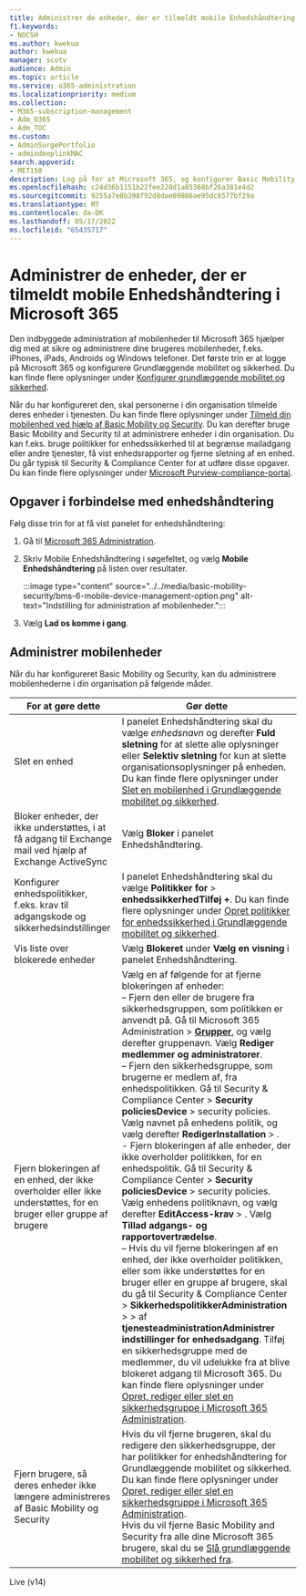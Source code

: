 ```yaml
---
title: Administrer de enheder, der er tilmeldt mobile Enhedshåndtering i Microsoft 365
f1.keywords:
- NOCSH
ms.author: kwekua
author: kwekua
manager: scotv
audience: Admin
ms.topic: article
ms.service: o365-administration
ms.localizationpriority: medium
ms.collection:
- M365-subscription-management
- Adm_O365
- Adm_TOC
ms.custom:
- AdminSurgePortfolio
- admindeeplinkMAC
search.appverid:
- MET150
description: Log på for at Microsoft 365, og konfigurer Basic Mobility and Security til at bruge den indbyggede administration af mobilenheder til at sikre og administrere dine brugeres mobilenheder.
ms.openlocfilehash: c24d36b1151b22fee228d1a85368bf26a381e4d2
ms.sourcegitcommit: 9255a7e8b398f92d8dae09886ae95dc8577bf29a
ms.translationtype: MT
ms.contentlocale: da-DK
ms.lasthandoff: 05/17/2022
ms.locfileid: "65435717"
---
```

# <a name="manage-devices-enrolled-in-mobile-device-management-in-microsoft-365"></a>Administrer de enheder, der er tilmeldt mobile Enhedshåndtering i Microsoft 365

Den indbyggede administration af mobilenheder til Microsoft 365 hjælper dig med at sikre og administrere dine brugeres mobilenheder, f.eks. iPhones, iPads, Androids og Windows telefoner. Det første trin er at logge på Microsoft 365 og konfigurere Grundlæggende mobilitet og sikkerhed. Du kan finde flere oplysninger under [Konfigurer grundlæggende mobilitet og sikkerhed](set-up.md).

Når du har konfigureret den, skal personerne i din organisation tilmelde deres enheder i tjenesten. Du kan finde flere oplysninger under [Tilmeld din mobilenhed ved hjælp af Basic Mobility og Security](enroll-your-mobile-device.md). Du kan derefter bruge Basic Mobility and Security til at administrere enheder i din organisation. Du kan f.eks. bruge politikker for enhedssikkerhed til at begrænse mailadgang eller andre tjenester, få vist enhedsrapporter og fjerne sletning af en enhed. Du går typisk til Security & Compliance Center for at udføre disse opgaver. Du kan finde flere oplysninger under [Microsoft Purview-compliance-portal](../../compliance/microsoft-365-compliance-center.md).

## <a name="device-management-tasks"></a>Opgaver i forbindelse med enhedshåndtering

Følg disse trin for at få vist panelet for enhedshåndtering:

1. Gå til [Microsoft 365 Administration](../../admin/admin-overview/admin-center-overview.md).

2. Skriv Mobile Enhedshåndtering i søgefeltet, og vælg **Mobile Enhedshåndtering** på listen over resultater.

    :::image type="content" source="../../media/basic-mobility-security/bms-6-mobile-device-management-option.png" alt-text="Indstilling for administration af mobilenheder.":::

3. Vælg **Lad os komme i gang**.

## <a name="manage-mobile-devices"></a>Administrer mobilenheder

Når du har konfigureret Basic Mobility og Security, kan du administrere mobilenhederne i din organisation på følgende måder.

|For at gøre dette|Gør dette|
|---|---|
|Slet en enhed|I panelet Enhedshåndtering skal du vælge *enhedsnavn* og derefter **Fuld sletning** for at slette alle oplysninger eller **Selektiv sletning** for kun at slette organisationsoplysninger på enheden. Du kan finde flere oplysninger under [Slet en mobilenhed i Grundlæggende mobilitet og sikkerhed](wipe-mobile-device.md).|
|Bloker enheder, der ikke understøttes, i at få adgang til Exchange mail ved hjælp af Exchange ActiveSync|Vælg **Bloker** i panelet Enhedshåndtering.|
|Konfigurer enhedspolitikker, f.eks. krav til adgangskode og sikkerhedsindstillinger|I panelet Enhedshåndtering skal du vælge **Politikker for** >  **enhedssikkerhedTilføj +**. Du kan finde flere oplysninger under [Opret politikker for enhedssikkerhed i Grundlæggende mobilitet og sikkerhed](create-device-security-policies.md).|
|Vis liste over blokerede enheder|Vælg **Blokeret** under **Vælg en visning** i panelet Enhedshåndtering.|
|Fjern blokeringen af en enhed, der ikke overholder eller ikke understøttes, for en bruger eller gruppe af brugere|Vælg en af følgende for at fjerne blokeringen af enheder:<br/>– Fjern den eller de brugere fra sikkerhedsgruppen, som politikken er anvendt på. Gå til Microsoft 365 Administration > <a href="https://go.microsoft.com/fwlink/p/?linkid=2052855" target="_blank">**Grupper**</a>, og vælg derefter gruppenavn. Vælg **Rediger medlemmer og administratorer**.<br/>– Fjern den sikkerhedsgruppe, som brugerne er medlem af, fra enhedspolitikken. Gå til Security & Compliance Center > **Security** **policiesDevice** >  security policies. Vælg navnet på enhedens politik, og vælg derefter **RedigerInstallation** > .<br/>- Fjern blokeringen af alle enheder, der ikke overholder politikken, for en enhedspolitik. Gå til Security & Compliance Center > **Security** **policiesDevice** >  security policies. Vælg enhedens politiknavn, og vælg derefter **EditAccess-krav** > . Vælg **Tillad adgangs- og rapportovertrædelse**.<br/>– Hvis du vil fjerne blokeringen af en enhed, der ikke overholder politikken, eller som ikke understøttes for en bruger eller en gruppe af brugere, skal du gå til Security & Compliance Center > **SikkerhedspolitikkerAdministration** >  >  af **tjenesteadministrationAdministrer indstillinger for enhedsadgang**. Tilføj en sikkerhedsgruppe med de medlemmer, du vil udelukke fra at blive blokeret adgang til Microsoft 365. Du kan finde flere oplysninger under [Opret, rediger eller slet en sikkerhedsgruppe i Microsoft 365 Administration](../../admin/email/create-edit-or-delete-a-security-group.md).|
|Fjern brugere, så deres enheder ikke længere administreres af Basic Mobility og Security|Hvis du vil fjerne brugeren, skal du redigere den sikkerhedsgruppe, der har politikker for enhedshåndtering for Grundlæggende mobilitet og sikkerhed. Du kan finde flere oplysninger under [Opret, rediger eller slet en sikkerhedsgruppe i Microsoft 365 Administration](../../admin/email/create-edit-or-delete-a-security-group.md).<br/>Hvis du vil fjerne Basic Mobility and Security fra alle dine Microsoft 365 brugere, skal du se [Slå grundlæggende mobilitet og sikkerhed fra](turn-off.md).|

Live (v14)
